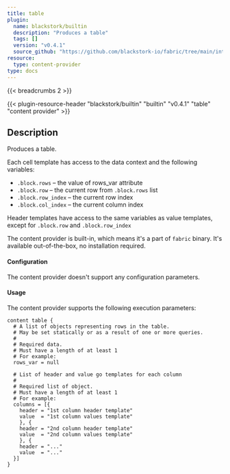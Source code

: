 ```yaml
---
title: table
plugin:
  name: blackstork/builtin
  description: "Produces a table"
  tags: []
  version: "v0.4.1"
  source_github: "https://github.com/blackstork-io/fabric/tree/main/internal/builtin/"
resource:
  type: content-provider
type: docs
---
```


{{< breadcrumbs 2 >}}

{{< plugin-resource-header "blackstork/builtin" "builtin" "v0.4.1" "table" "content provider" >}}

## Description
Produces a table.

Each cell template has access to the data context and the following variables:
* `.block.rows` – the value of rows_var attribute
* `.block.row` – the current row from `.block.rows` list
* `.block.row_index` – the current row index
* `.block.col_index` – the current column index

Header templates have access to the same variables as value templates,
except for `.block.row` and `.block.row_index`

The content provider is built-in, which means it's a part of `fabric` binary. It's available out-of-the-box, no installation required.


#### Configuration

The content provider doesn't support any configuration parameters.

#### Usage

The content provider supports the following execution parameters:

```hcl
content table {
  # A list of objects representing rows in the table.
  # May be set statically or as a result of one or more queries.
  #
  # Required data.
  # Must have a length of at least 1
  # For example:
  rows_var = null

  # List of header and value go templates for each column
  #
  # Required list of object.
  # Must have a length of at least 1
  # For example:
  columns = [{
    header = "1st column header template"
    value  = "1st column values template"
    }, {
    header = "2nd column header template"
    value  = "2nd column values template"
    }, {
    header = "..."
    value  = "..."
  }]
}
```

